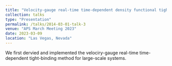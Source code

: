 ```yaml
---
title: "Velocity-gauge real-time time-dependent density functional tight-binding method for large-scale systems"
collection: talks
type: "Presentation"
permalink: /talks/2014-03-01-talk-3
venue: "APS March Meeting 2023"
date: 2023-03-09
location: "Las Vegas, Nevada"
---
```


We first dervied and implemented the velociry-gauge real-time time-dependent tight-binding method for large-scale systems.
